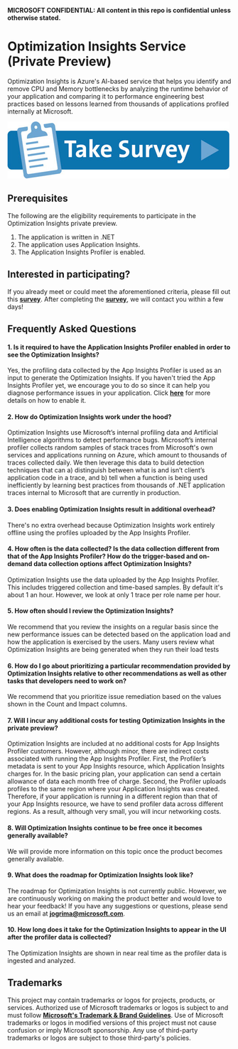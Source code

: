 **MICROSOFT CONFIDENTIAL: All content in this repo is confidential unless otherwise stated.**

# Optimization Insights Service (Private Preview)

Optimization Insights is Azure's AI-based service that helps you identify and remove CPU and Memory bottlenecks by analyzing the runtime behavior of your application and comparing it to performance engineering best practices based on lessons learned from thousands of applications profiled internally at Microsoft. 

[![Survey](extras/readme-images/surveybutton.jpg)](https://forms.office.com/Pages/ResponsePage.aspx?id=v4j5cvGGr0GRqy180BHbR2WKm-0-TPBEtsyQ96QsOPpUMlRKVU5JSkJVRTVKOFJaQTI2N1ZRTkc4Si4u)

## Prerequisites

The following are the eligibility requirements to participate in the Optimization Insights private preview. 
1.	The application is written in .NET
2.	The application uses Application Insights.
3.	The Application Insights Profiler is enabled.

## Interested in participating?

If you already meet or could meet the aforementioned criteria, please fill out this **[survey](https://forms.office.com/Pages/ResponsePage.aspx?id=v4j5cvGGr0GRqy180BHbR2WKm-0-TPBEtsyQ96QsOPpUMlRKVU5JSkJVRTVKOFJaQTI2N1ZRTkc4Si4u)**. After completing the **[survey](https://forms.office.com/Pages/ResponsePage.aspx?id=v4j5cvGGr0GRqy180BHbR2WKm-0-TPBEtsyQ96QsOPpUMlRKVU5JSkJVRTVKOFJaQTI2N1ZRTkc4Si4u)**, we will contact you within a few days! 

## Frequently Asked Questions

#### 1. Is it required to have the Application Insights Profiler enabled in order to see the Optimization Insights?

Yes, the profiling data collected by the App Insights Profiler is used as an input to generate the Optimization Insights. If you haven't tried the App Insights Profiler yet, we encourage you to do so since it can help you diagnose performance issues in your application. Click **[here](https://docs.microsoft.com/en-us/azure/azure-monitor/app/profiler-overview)** for more details on how to enable it.

#### 2. How do Optimization Insights work under the hood?

Optimization Insights use Microsoft’s internal profiling data and Artificial Intelligence algorithms to detect performance bugs. Microsoft’s internal profiler collects random samples of stack traces from Microsoft's own services and applications running on Azure, which amount to thousands of traces collected daily. We then leverage this data to build detection techniques that can a) distinguish between what is and isn’t client’s application code in a trace, and b) tell when a function is being used inefficiently by learning best practices from thousands of .NET application traces internal to Microsoft that are currently in production.

#### 3. Does enabling Optimization Insights result in additional overhead?

There's no extra overhead because Optimization Insights work entirely offline using the profiles uploaded by the App Insights Profiler.

#### 4.	How often is the data collected? Is the data collection different from that of the App Insights Profiler? How do the trigger-based and on-demand data collection options affect Optimization Insights?

Optimization Insights use the data uploaded by the App Insights Profiler. This includes triggered collection and time-based samples. By default it's about 1 an hour. However, we look at only 1 trace per role name per hour.

#### 5.	How often should I review the Optimization Insights?

We recommend that you review the insights on a regular basis since the new performance issues can be detected based on the application load and how the application is exercised by the users. Many users review what Optimization Insights are being generated when they run their load tests

#### 6.	How do I go about prioritizing a particular recommendation provided by Optimization Insights relative to other recommendations as well as other tasks that developers need to work on?

We recommend that you prioritize issue remediation based on the values shown in the Count and Impact columns. 

#### 7.	Will I incur any additional costs for testing Optimization Insights in the private preview?

Optimization Insights are included at no additional costs for App Insights Profiler customers. However, although minor, there are indirect costs associated with running the App Insights Profiler. First, the Profiler’s metadata is sent to your App Insights resource, which Application Insights charges for. In the basic pricing plan, your application can send a certain allowance of data each month free of charge. Second, the Profiler uploads profiles to the same region where your Application Insights was created. Therefore, if your application is running in a different region than that of your App Insights resource, we have to send profiler data across different regions. As a result, although very small, you will incur networking costs. 

#### 8. Will Optimization Insights continue to be free once it becomes generally available?
We will provide more information on this topic once the product becomes generally available.

#### 9. What does the roadmap for Optimization Insights look like?
The roadmap for Optimization Insights is not currently public. However, we are continuously working on making the product better and would love to hear your feedback! If you have any suggestions or questions, please send us an email at **jogrima@microsoft.com**.

#### 10. How long does it take for the Optimization Insights to appear in the UI after the profiler data is collected? 
The Optimization Insights are shown in near real time as the profiler data is ingested and analyzed.

## Trademarks

This project may contain trademarks or logos for projects, products, or services. Authorized use of Microsoft 
trademarks or logos is subject to and must follow 
**[Microsoft's Trademark & Brand Guidelines](https://www.microsoft.com/en-us/legal/intellectualproperty/trademarks/usage/general)**.
Use of Microsoft trademarks or logos in modified versions of this project must not cause confusion or imply Microsoft sponsorship.
Any use of third-party trademarks or logos are subject to those third-party's policies.
